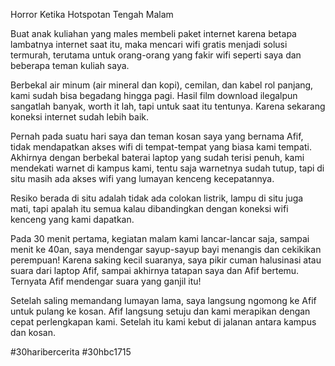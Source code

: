 Horror Ketika Hotspotan Tengah Malam

Buat anak kuliahan yang males membeli paket internet karena betapa lambatnya internet saat itu, maka mencari wifi gratis menjadi solusi termurah, terutama untuk orang-orang yang fakir wifi seperti saya dan beberapa teman kuliah saya.

Berbekal air minum (air mineral dan kopi), cemilan, dan kabel rol panjang, kami sudah bisa begadang hingga pagi. Hasil film download ilegalpun sangatlah banyak, worth it lah, tapi untuk saat itu tentunya. Karena sekarang koneksi internet sudah lebih baik.

Pernah pada suatu hari saya dan teman kosan saya yang bernama Afif, tidak mendapatkan akses wifi di tempat-tempat yang biasa kami tempati. Akhirnya dengan berbekal baterai laptop yang sudah terisi penuh, kami mendekati warnet di kampus kami, tentu saja warnetnya sudah tutup, tapi di situ masih ada akses wifi yang lumayan kenceng kecepatannya.

Resiko berada di situ adalah tidak ada colokan listrik, lampu di situ juga mati, tapi apalah itu semua kalau dibandingkan dengan koneksi wifi kenceng yang kami dapatkan.

Pada 30 menit pertama, kegiatan malam kami lancar-lancar saja, sampai menit ke 40an, saya mendengar sayup-sayup bayi menangis dan cekikikan perempuan! Karena saking kecil suaranya, saya pikir cuman halusinasi atau suara dari laptop Afif, sampai akhirnya tatapan saya dan Afif bertemu. Ternyata Afif mendengar suara yang ganjil itu!

Setelah saling memandang lumayan lama, saya langsung ngomong ke Afif untuk pulang ke kosan. Afif langsung setuju dan kami merapikan dengan cepat perlengkapan kami. Setelah itu kami kebut di jalanan antara kampus dan kosan.

#30haribercerita #30hbc1715